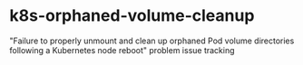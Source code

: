 # k8s-orphaned-volume-cleanup
"Failure to properly unmount and clean up orphaned Pod volume directories following a Kubernetes node reboot" problem issue tracking
